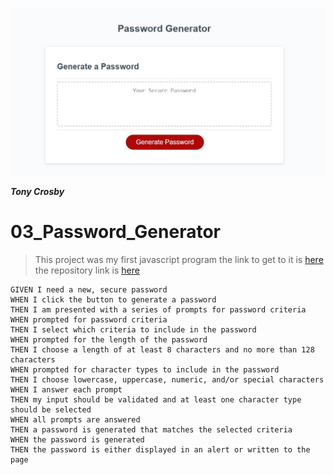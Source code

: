 <a href="https://tonycrosby-tech.github.io/03_password_generator/"><img src="./assets/Capture.JPG" title="password generator" alt="Password Generator"></a>

***Tony Crosby***

# 03_Password_Generator

> This project was my first javascript program the link to get to it is <a href="https://tonycrosby-tech.github.io/03_password_generator/" rel="password_generator">here</a> the repository link is <a href="https://github.com/tonycrosby-tech/03_password_generator" rel="repository">here</a>

```
GIVEN I need a new, secure password
WHEN I click the button to generate a password
THEN I am presented with a series of prompts for password criteria
WHEN prompted for password criteria
THEN I select which criteria to include in the password
WHEN prompted for the length of the password
THEN I choose a length of at least 8 characters and no more than 128 characters
WHEN prompted for character types to include in the password
THEN I choose lowercase, uppercase, numeric, and/or special characters
WHEN I answer each prompt
THEN my input should be validated and at least one character type should be selected
WHEN all prompts are answered
THEN a password is generated that matches the selected criteria
WHEN the password is generated
THEN the password is either displayed in an alert or written to the page
```
